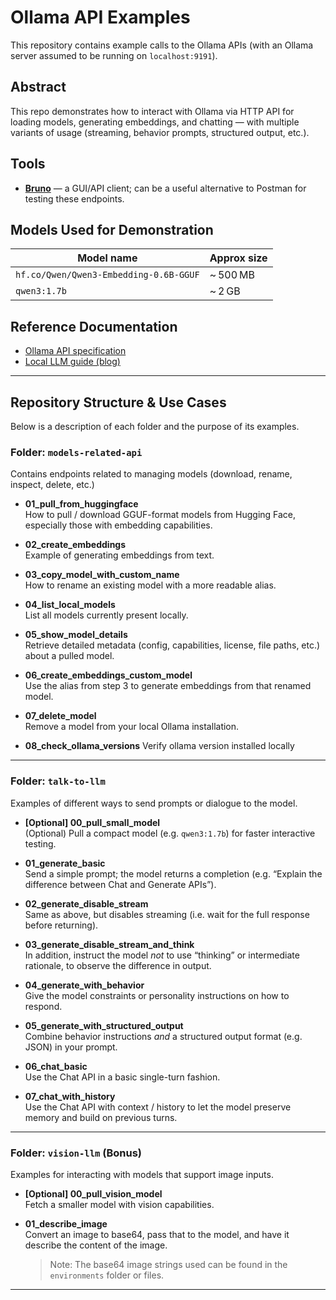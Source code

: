 # Ollama API Examples

This repository contains example calls to the Ollama APIs (with an Ollama server assumed to be running on `localhost:9191`).

## Abstract  
This repo demonstrates how to interact with Ollama via HTTP API for loading models, generating embeddings, and chatting — with multiple variants of usage (streaming, behavior prompts, structured output, etc.).

## Tools  
- **[Bruno](https://github.com/usebruno/bruno)** — a GUI/API client; can be a useful alternative to Postman for testing these endpoints.

## Models Used for Demonstration  
| Model name | Approx size |
|------------|--------------|
| `hf.co/Qwen/Qwen3-Embedding-0.6B-GGUF` | ~ 500 MB |
| `qwen3:1.7b` | ~ 2 GB |

## Reference Documentation  
- [Ollama API specification](https://github.com/ollama/ollama/blob/main/docs/api.md)
- [Local LLM guide (blog)](https://codekaizer.com/ai/local_llm.html)

---

## Repository Structure & Use Cases  

Below is a description of each folder and the purpose of its examples.

### Folder: `models-related-api`  
Contains endpoints related to managing models (download, rename, inspect, delete, etc.)

- **01_pull_from_huggingface**  
   How to pull / download GGUF-format models from Hugging Face, especially those with embedding capabilities.

- **02_create_embeddings**  
   Example of generating embeddings from text.

- **03_copy_model_with_custom_name**  
   How to rename an existing model with a more readable alias.

- **04_list_local_models**  
   List all models currently present locally.

- **05_show_model_details**  
   Retrieve detailed metadata (config, capabilities, license, file paths, etc.) about a pulled model.

- **06_create_embeddings_custom_model**  
   Use the alias from step 3 to generate embeddings from that renamed model.

- **07_delete_model**  
   Remove a model from your local Ollama installation.

- **08_check_ollama_versions**
    Verify ollama version installed locally 
---

### Folder: `talk-to-llm`  
Examples of different ways to send prompts or dialogue to the model.

- **[Optional] 00_pull_small_model**  
  (Optional) Pull a compact model (e.g. `qwen3:1.7b`) for faster interactive testing.

- **01_generate_basic**  
   Send a simple prompt; the model returns a completion (e.g. “Explain the difference between Chat and Generate APIs”).

- **02_generate_disable_stream**  
   Same as above, but disables streaming (i.e. wait for the full response before returning).

- **03_generate_disable_stream_and_think**  
   In addition, instruct the model *not* to use “thinking” or intermediate rationale, to observe the difference in output.

- **04_generate_with_behavior**  
   Give the model constraints or personality instructions on how to respond.

- **05_generate_with_structured_output**  
   Combine behavior instructions *and* a structured output format (e.g. JSON) in your prompt.

- **06_chat_basic**  
   Use the Chat API in a basic single-turn fashion.

- **07_chat_with_history**  
   Use the Chat API with context / history to let the model preserve memory and build on previous turns.

---

### Folder: `vision-llm` (Bonus)  
Examples for interacting with models that support image inputs.

- **[Optional] 00_pull_vision_model**  
  Fetch a smaller model with vision capabilities.

- **01_describe_image**  
   Convert an image to base64, pass that to the model, and have it describe the content of the image.  
   > Note: The base64 image strings used can be found in the `environments` folder or files.

---